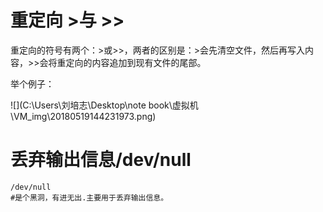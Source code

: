 # 重定向 >与 >>

重定向的符号有两个：>或>>，两者的区别是：>会先清空文件，然后再写入内容，>>会将重定向的内容追加到现有文件的尾部。

举个例子：

![](C:\Users\刘培志\Desktop\note book\虚拟机\VM_img\20180519144231973.png)

# 丢弃输出信息/dev/null

```shell
/dev/null
#是个黑洞，有进无出.主要用于丢弃输出信息。
```


